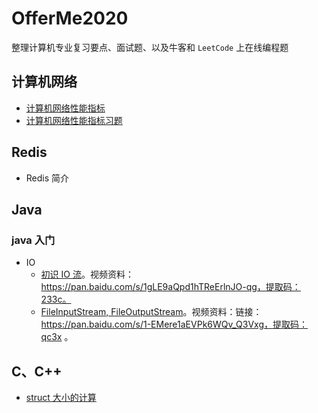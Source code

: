 # OfferMe2020
整理计算机专业复习要点、面试题、以及牛客和 `LeetCode` 上在线编程题

## 计算机网络

- [计算机网络性能指标](./net_0001.md)
- [计算机网络性能指标习题](./net_0002.md)

## Redis

- Redis 简介

## Java

### java 入门

- IO
  - [初识 IO 流](./java/introduction/IO/01.md)。视频资料：https://pan.baidu.com/s/1gLE9aQpd1hTReErlnJO-qg，提取码：233c。
  - [FileInputStream, FileOutputStream](./java/introduction/IO/02.md)。视频资料：链接：https://pan.baidu.com/s/1-EMere1aEVPk6WQv_Q3Vxg，提取码：qc3x 。

## C、C++

- [struct 大小的计算](./c_c++_0001.md)
